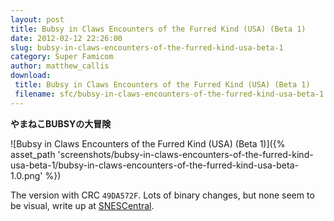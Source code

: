 ```yaml
---
layout: post
title: Bubsy in Claws Encounters of the Furred Kind (USA) (Beta 1)
date: 2012-02-12 22:26:00
slug: bubsy-in-claws-encounters-of-the-furred-kind-usa-beta-1
category: Super Famicom
author: matthew_callis
download:
 title: Bubsy in Claws Encounters of the Furred Kind (USA) (Beta 1)
 filename: sfc/bubsy-in-claws-encounters-of-the-furred-kind-usa-beta-1.7z
---
```


__やまねこBUBSYの大冒険__

![Bubsy in Claws Encounters of the Furred Kind (USA) (Beta 1)]({% asset_path 'screenshots/bubsy-in-claws-encounters-of-the-furred-kind-usa-beta-1/bubsy-in-claws-encounters-of-the-furred-kind-usa-beta-1.0.png' %})

The version with CRC `49DA572F`. Lots of binary changes, but none seem to be visual, write up at [SNESCentral](http://www.snescentral.com/article.php?id=1033).
